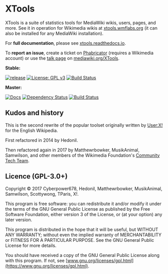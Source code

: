 XTools
======

XTools is a suite of statistics tools for MediaWiki wikis, users, pages, and more.
See it in operation for Wikimedia wikis at [xtools.wmflabs.org](https://xtools.wmflabs.org/)
(it can also be installed for any MediaWiki installation).

For **full documentation**, please see [xtools.readthedocs.io](https://xtools.readthedocs.io).

To **report an issue**, create a ticket on [Phabricator](https://phabricator.wikimedia.org/maniphest/task/edit/form/1/?title=PLEASE%20REPLACE%20WITH%20A%20DESCRIPTION%20OF%20THE%20ISSUE&projects=XTools&description=Please%20provide%20any%20further%20details%20here) (requires a Wikimedia account) or use the [talk page](https://www.mediawiki.org/wiki/Talk:XTools) on [mediawiki.org/XTools](https://www.mediawiki.org/wiki/XTools).

**Stable:**

[![release](https://img.shields.io/github/release/x-tools/xtools.svg)](https://github.com/x-tools/xtools/releases/latest)
[![License: GPL v3](https://img.shields.io/badge/License-GPL%20v3-blue.svg)](https://www.gnu.org/licenses/gpl-3.0)
[![Build Status](https://travis-ci.org/x-tools/xtools.svg?branch=3.1.9)](https://travis-ci.org/x-tools/xtools)

**Master:**

[![Docs](https://readthedocs.org/projects/xtools/badge/?version=latest)](https://xtools.readthedocs.io/en/latest/?badge=latest)
[![Dependency Status](https://www.versioneye.com/user/projects/58d352f8dcaf9e0040b1b1ba/badge.svg?style=flat-square)](https://www.versioneye.com/user/projects/58d352f8dcaf9e0040b1b1ba)
[![Build Status](https://travis-ci.org/x-tools/xtools.svg?branch=master)](https://travis-ci.org/x-tools/xtools)

## Kudos and history

This is the second rewrite of the popular toolset
originally written by [User:X!](https://en.wikipedia.org/wiki/User:X!) for the English Wikipedia.

First refactored in 2014 by Hedonil.

Then refactored again in 2017 by Matthewrbowker, MusikAnimal, Samwilson,
and other members of the Wikimedia Foundation's [Community Tech Team](https://meta.wikimedia.org/wiki/Community_Tech).

## Licence (GPL-3.0+)

Copyright © 2017 Cyberpower678, Hedonil, Matthewrbowker, MusikAnimal, Samwilson, Scottywong, TParis, X!.

This program is free software:
you can redistribute it and/or modify it under the terms of the GNU General Public License
as published by the Free Software Foundation, either version 3 of the License,
or (at your option) any later version.

This program is distributed in the hope that it will be useful, but WITHOUT ANY WARRANTY;
without even the implied warranty of MERCHANTABILITY or FITNESS FOR A PARTICULAR PURPOSE.
See the GNU General Public License for more details.

You should have received a copy of the GNU General Public License along with this program.
If not, see [www.gnu.org/licenses/gpl.html](https://www.gnu.org/licenses/gpl.html).
